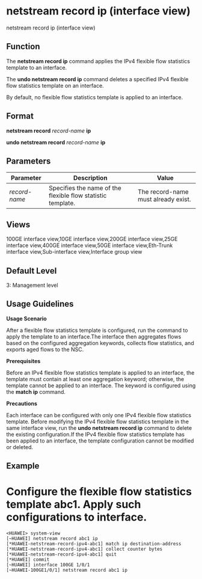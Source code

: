 netstream record ip (interface view)
====================================

netstream record ip (interface view)

Function
--------



The **netstream record ip** command applies the IPv4 flexible flow statistics template to an interface.

The **undo netstream record ip** command deletes a specified IPv4 flexible flow statistics template on an interface.



By default, no flexible flow statistics template is applied to an interface.


Format
------

**netstream record** *record-name* **ip**

**undo netstream record** *record-name* **ip**


Parameters
----------

| Parameter | Description | Value |
| --- | --- | --- |
| *record-name* | Specifies the name of the flexible flow statistic template. | The record-name must already exist. |



Views
-----

100GE interface view,10GE interface view,200GE interface view,25GE interface view,400GE interface view,50GE interface view,Eth-Trunk interface view,Sub-interface view,Interface group view


Default Level
-------------

3: Management level


Usage Guidelines
----------------

**Usage Scenario**

After a flexible flow statistics template is configured, run the command to apply the template to an interface.The interface then aggregates flows based on the configured aggregation keywords, collects flow statistics, and exports aged flows to the NSC.

**Prerequisites**

Before an IPv4 flexible flow statistics template is applied to an interface, the template must contain at least one aggregation keyword; otherwise, the template cannot be applied to an interface. The keyword is configured using the **match ip** command.

**Precautions**



Each interface can be configured with only one IPv4 flexible flow statistics template. Before modifying the IPv4 flexible flow statistics template in the same interface view, run the **undo netstream record ip** command to delete the existing configuration.If the IPv4 flexible flow statistics template has been applied to an interface, the template configuration cannot be modified or deleted.




Example
-------

# Configure the flexible flow statistics template abc1. Apply such configurations to interface.
```
<HUAWEI> system-view
[~HUAWEI] netstream record abc1 ip
[*HUAWEI-netstream-record-ipv4-abc1] match ip destination-address
[*HUAWEI-netstream-record-ipv4-abc1] collect counter bytes
[*HUAWEI-netstream-record-ipv4-abc1] quit
[*HUAWEI] commit
[~HUAWEI] interface 100GE 1/0/1
[~HUAWEI-100GE1/0/1] netstream record abc1 ip

```
